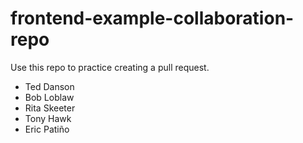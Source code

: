 # frontend-example-collaboration-repo
Use this repo to practice creating a pull request.

* Ted Danson
* Bob Loblaw
* Rita Skeeter
* Tony Hawk
* Eric Patiño
